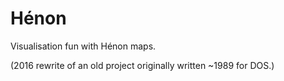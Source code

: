 # Hénon

Visualisation fun with Hénon maps.

(2016 rewrite of an old project originally written ~1989 for DOS.)
